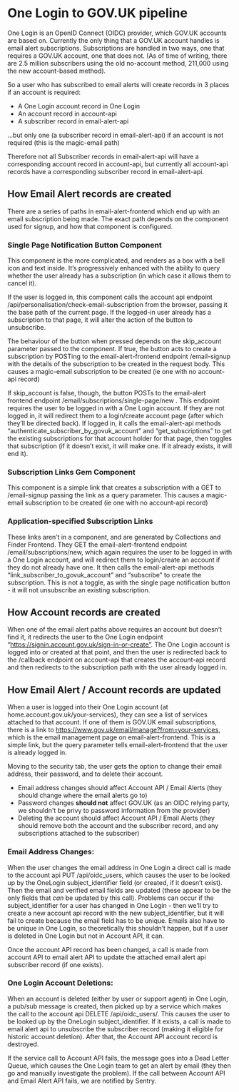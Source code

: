 # One Login to GOV.UK pipeline

One Login is an OpenID Connect (OIDC) provider, which GOV.UK accounts are based on. Currently the only thing that a GOV.UK account handles is email alert subscriptions. Subscriptions are handled in two ways, one that requires a GOV.UK account, one that does not. (As of time of writing, there are 2.5 million subscribers using the old no-account method, 211,000 using the new account-based method).

So a user who has subscribed to email alerts will create records in 3 places if an account is required:

- A One Login account record in One Login
- An account record in account-api
- A subscriber record in email-alert-api

…but only one (a subscriber record in email-alert-api) if an account is not required (this is the magic-email path)

Therefore not all Subscriber records in email-alert-api will have a corresponding account record in account-api, but currently all account-api records have a corresponding subscriber record in email-alert-api.

## How Email Alert records are created

There are a series of paths in email-alert-frontend which end up with an email subscription being made. The exact path depends on the component used for signup, and how that component is configured.

### Single Page Notification Button Component

This component is the more complicated, and renders as a box with a bell icon and text inside. It’s progressively enhanced with the ability to query whether the user already has a subscription (in which case it allows them to cancel it).

If the user is logged in, this component calls the account api endpoint /api/personalisation/check-email-subscription from the browser, passing it the base path of the current page. If the logged-in user already has a subscription to that page, it will alter the action of the button to unsubscribe.

The behaviour of the button when pressed depends on the skip_account parameter passed to the component. If true, the button acts to create a subscription by POSTing to the email-alert-frontend endpoint /email-signup with the details of the subscription to be created in the request body. This causes a magic-email subscription to be created (ie one with no account-api record)

If skip_account is false, though, the button POSTs to the email-alert frontend endpoint /email/subscriptions/single-page/new . This endpoint requires the user to be logged in with a One Login account. If they are not logged in, it will redirect them to a login/create account page (after which they’ll be directed back). If logged in, it calls the email-alert-api methods “authenticate_subscriber_by_govuk_account” and “get_subscriptions” to get the existing subscriptions for that account holder for that page, then toggles that subscription (if it doesn’t exist, it will make one. If it already exists, it will end it).

### Subscription Links Gem Component

This component is a simple link that creates a subscription with a GET to /email-signup passing the link as a query parameter. This causes a magic-email subscription to be created (ie one with no account-api record)

### Application-specified Subscription Links

These links aren’t in a component, and are generated by Collections and Finder Frontend. They GET the email-alert-frontend endpoint /email/subscriptions/new, which again requires the user to be logged in with a One Login account, and will redirect them to login/create an account if they do not already have one. It then calls the email-alert-api methods “link_subscriber_to_govuk_account” and “subscribe” to create the subscription. This is not a toggle, as with the single page notification button - it will not unsubscribe an existing subscription.

## How Account records are created

When one of the email alert paths above requires an account but doesn’t find it, it redirects the user to the One Login endpoint “https://signin.account.gov.uk/sign-in-or-create”. The One Login account is logged into or created at that point, and then the user is redirected back to the /callback endpoint on account-api that creates the account-api record and then redirects to the subscription path with the user already logged in.

## How Email Alert / Account records are updated

When a user is logged into their One Login account (at home.account.gov.uk/your-services), they can see a list of services attached to that account. If one of them is GOV.UK email subscriptions, there is a link to https://www.gov.uk/email/manage?from=your-services, which is the email management page on email-alert-frontend. This is a simple link, but the query parameter tells email-alert-frontend that the user is already logged in.

Moving to the security tab, the user gets the option to change their email address, their password, and to delete their account.

- Email address changes should affect Account API / Email Alerts (they should change where the email alerts go to)
- Password changes **should not** affect GOV.UK (as an OIDC relying party, we shouldn't be privy to password information from the provider)
- Deleting the account should affect Account API / Email Alerts (they should remove both the account and the subscriber record, and any subscriptions attached to the subscriber)

### Email Address Changes:

When the user changes the email address in One Login a direct call is made to the account api PUT /api/oidc_users, which causes the user to be looked up by the OneLogin subject_identifier field (or created, if it doesn’t exist). Then the email and verified email fields are updated (these appear to be the only fields that _can_ be updated by this call). Problems can occur if the subject_identifier for a user has changed in One Login - then we’ll try to create a new account api record with the new subject_identifier, but it will fail to create because the email field has to be unique. Emails also have to be unique in One Login, so theoretically this shouldn’t happen, but if a user is deleted in One Login but not in Account API, it can.

Once the account API record has been changed, a call is made from account API to email alert API to update the attached email alert api subscriber record (if one exists).

### One Login Account Deletions:

When an account is deleted (either by user or support agent) in One Login, a pub/sub message is created, then picked up by a service which makes the call to the account api DELETE /api/oidc_users/. This causes the user to be looked up by the OneLogin subject_identifier. If it exists, a call is made to email alert api to unsubscribe the subscriber record (making it eligible for historic account deletion). After that, the Account API account record is destroyed.

If the service call to Account API fails, the message goes into a Dead Letter Queue, which causes the One Login team to get an alert by email (they then go and manually investigate the problem). If the call between Account API and Email Alert API fails, we are notified by Sentry.
